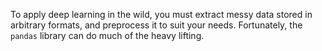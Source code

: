 To apply deep learning in the wild, you must extract messy data stored in arbitrary formats, 
and preprocess it to suit your needs. Fortunately, the `pandas` library can do much of the heavy lifting.